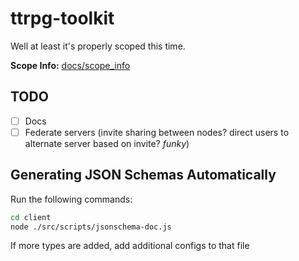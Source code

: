 # ttrpg-toolkit

Well at least it's properly scoped this time.

**Scope Info:** [docs/scope_info](docs/scope_info.md)

## TODO

-   [ ] Docs
-   [ ] Federate servers (invite sharing between nodes? direct users to alternate server based on invite? _funky_)

## Generating JSON Schemas Automatically

Run the following commands:

```bash
cd client
node ./src/scripts/jsonschema-doc.js
```

If more types are added, add additional configs to that file
